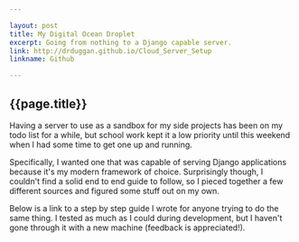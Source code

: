 ```yaml
---

layout: post
title: My Digital Ocean Droplet
excerpt: Going from nothing to a Django capable server. 
link: http://drduggan.github.io/Cloud_Server_Setup
linkname: Github

---
```


##  {{page.title}}

Having a server to use as a sandbox for my side projects has been on my todo list for a while, but school work kept it a low priority until this weekend when I had some time to get one up and running. 

Specifically, I wanted one that was capable of serving Django applications because it's my modern framework of choice. Surprisingly though, I couldn't find a solid end to end guide to follow, so I pieced together a few different sources and figured some stuff out on my own. 

Below is a link to a step by step guide I wrote for anyone trying to do the same thing. I tested as much as I could during development, but I haven't gone through it with a new machine (feedback is appreciated!). 
